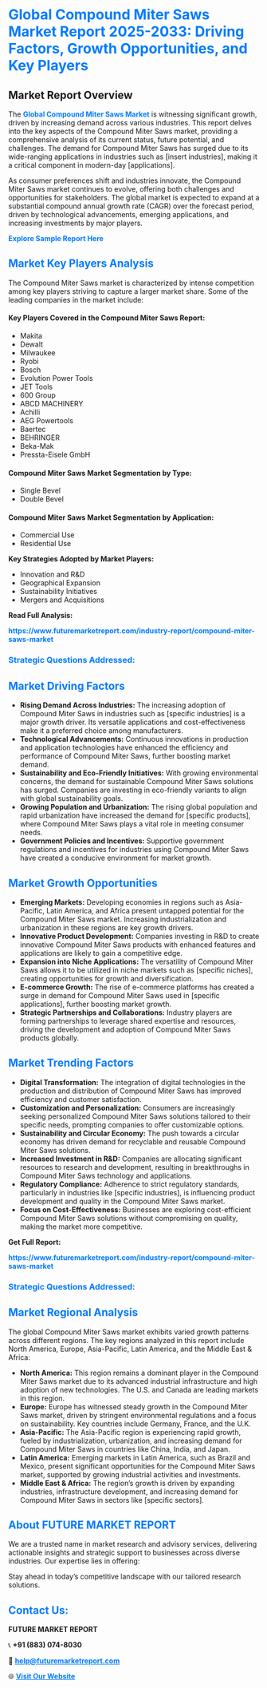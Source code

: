 <h1 style="color: #007BFF;">Global Compound Miter Saws Market Report 2025-2033: Driving Factors, Growth Opportunities, and Key Players</h1>

<section id="overview">
<h2>Market Report Overview</h2>
<p>The <a href="https://www.futuremarketreport.com/industry-report/compound-miter-saws-market" style="color: #007BFF; text-decoration: none;"><strong>Global Compound Miter Saws Market</strong></a> is witnessing significant growth, driven by increasing demand across various industries. This report delves into the key aspects of the Compound Miter Saws market, providing a comprehensive analysis of its current status, future potential, and challenges. The demand for Compound Miter Saws has surged due to its wide-ranging applications in industries such as [insert industries], making it a critical component in modern-day [applications].</p>
<p>As consumer preferences shift and industries innovate, the Compound Miter Saws market continues to evolve, offering both challenges and opportunities for stakeholders. The global market is expected to expand at a substantial compound annual growth rate (CAGR) over the forecast period, driven by technological advancements, emerging applications, and increasing investments by major players.</p>
</section>

<section id="overview">
<p><a href="https://www.futuremarketreport.com/request-sample/reportId=42739" style="color: #007BFF; text-decoration: none;"><strong>Explore Sample Report Here</strong></a></p>
</section>

<section id="key-players">
<h2 style="color: #007BFF;">Market Key Players Analysis</h2>
<p>The Compound Miter Saws market is characterized by intense competition among key players striving to capture a larger market share. Some of the leading companies in the market include:</p>
<h4>Key Players Covered in the Compound Miter Saws Report:</h4>
<ul><li>Makita</li><li>Dewalt</li><li>Milwaukee</li><li>Ryobi</li><li>Bosch</li><li>Evolution Power Tools</li><li>JET Tools</li><li>600 Group</li><li>ABCD MACHINERY</li><li>Achilli</li><li>AEG Powertools</li><li>Baertec</li><li>BEHRINGER</li><li>Beka-Mak</li><li>Pressta-Eisele GmbH</li></ul>
<h4>Compound Miter Saws Market Segmentation by Type:</h4>
<ul><li>Single Bevel</li><li>Double Bevel</li></ul>

<h4>Compound Miter Saws Market Segmentation by Application:</h4>
<ul><li>Commercial Use</li><li>Residential Use</li></ul>
<p><strong>Key Strategies Adopted by Market Players:</strong></p>
<ul>
<li>Innovation and R&D</li>
<li>Geographical Expansion</li>
<li>Sustainability Initiatives</li>
<li>Mergers and Acquisitions</li>
</ul>
</section>

<section>
<p><strong>Read Full Analysis: </strong></p><a href="https://www.futuremarketreport.com/industry-report/compound-miter-saws-market" style="color: #007BFF; text-decoration: none;"><strong>https://www.futuremarketreport.com/industry-report/compound-miter-saws-market</strong></a>
<h3 style="color: #007BFF;">Strategic Questions Addressed:</h3>
</section>

<section id="driving-factors">
<h2 style="color: #007BFF;">Market Driving Factors</h2>
<ul>
<li><strong>Rising Demand Across Industries:</strong> The increasing adoption of Compound Miter Saws in industries such as [specific industries] is a major growth driver. Its versatile applications and cost-effectiveness make it a preferred choice among manufacturers.</li>
<li><strong>Technological Advancements:</strong> Continuous innovations in production and application technologies have enhanced the efficiency and performance of Compound Miter Saws, further boosting market demand.</li>
<li><strong>Sustainability and Eco-Friendly Initiatives:</strong> With growing environmental concerns, the demand for sustainable Compound Miter Saws solutions has surged. Companies are investing in eco-friendly variants to align with global sustainability goals.</li>
<li><strong>Growing Population and Urbanization:</strong> The rising global population and rapid urbanization have increased the demand for [specific products], where Compound Miter Saws plays a vital role in meeting consumer needs.</li>
<li><strong>Government Policies and Incentives:</strong> Supportive government regulations and incentives for industries using Compound Miter Saws have created a conducive environment for market growth.</li>
</ul>
</section>

<section id="growth-opportunities">
<h2 style="color: #007BFF;">Market Growth Opportunities</h2>
<ul>
<li><strong>Emerging Markets:</strong> Developing economies in regions such as Asia-Pacific, Latin America, and Africa present untapped potential for the Compound Miter Saws market. Increasing industrialization and urbanization in these regions are key growth drivers.</li>
<li><strong>Innovative Product Development:</strong> Companies investing in R&D to create innovative Compound Miter Saws products with enhanced features and applications are likely to gain a competitive edge.</li>
<li><strong>Expansion into Niche Applications:</strong> The versatility of Compound Miter Saws allows it to be utilized in niche markets such as [specific niches], creating opportunities for growth and diversification.</li>
<li><strong>E-commerce Growth:</strong> The rise of e-commerce platforms has created a surge in demand for Compound Miter Saws used in [specific applications], further boosting market growth.</li>
<li><strong>Strategic Partnerships and Collaborations:</strong> Industry players are forming partnerships to leverage shared expertise and resources, driving the development and adoption of Compound Miter Saws products globally.</li>
</ul>
</section>

<section id="trending-factors">
<h2 style="color: #007BFF;">Market Trending Factors</h2>
<ul>
<li><strong>Digital Transformation:</strong> The integration of digital technologies in the production and distribution of Compound Miter Saws has improved efficiency and customer satisfaction.</li>
<li><strong>Customization and Personalization:</strong> Consumers are increasingly seeking personalized Compound Miter Saws solutions tailored to their specific needs, prompting companies to offer customizable options.</li>
<li><strong>Sustainability and Circular Economy:</strong> The push towards a circular economy has driven demand for recyclable and reusable Compound Miter Saws solutions.</li>
<li><strong>Increased Investment in R&D:</strong> Companies are allocating significant resources to research and development, resulting in breakthroughs in Compound Miter Saws technology and applications.</li>
<li><strong>Regulatory Compliance:</strong> Adherence to strict regulatory standards, particularly in industries like [specific industries], is influencing product development and quality in the Compound Miter Saws market.</li>
<li><strong>Focus on Cost-Effectiveness:</strong> Businesses are exploring cost-efficient Compound Miter Saws solutions without compromising on quality, making the market more competitive.</li>
</ul>
</section>

<section>
<p><strong>Get Full Report: </strong></p><a href="https://www.futuremarketreport.com/industry-report/compound-miter-saws-market" style="color: #007BFF; text-decoration: none;"><strong>https://www.futuremarketreport.com/industry-report/compound-miter-saws-market</strong></a>
<h3 style="color: #007BFF;">Strategic Questions Addressed:</h3>
</section>


<section id="regional-analysis">
<h2 style="color: #007BFF;">Market Regional Analysis</h2>
<p>The global Compound Miter Saws market exhibits varied growth patterns across different regions. The key regions analyzed in this report include North America, Europe, Asia-Pacific, Latin America, and the Middle East & Africa:</p>
<ul>
<li><strong>North America:</strong> This region remains a dominant player in the Compound Miter Saws market due to its advanced industrial infrastructure and high adoption of new technologies. The U.S. and Canada are leading markets in this region.</li>
<li><strong>Europe:</strong> Europe has witnessed steady growth in the Compound Miter Saws market, driven by stringent environmental regulations and a focus on sustainability. Key countries include Germany, France, and the U.K.</li>
<li><strong>Asia-Pacific:</strong> The Asia-Pacific region is experiencing rapid growth, fueled by industrialization, urbanization, and increasing demand for Compound Miter Saws in countries like China, India, and Japan.</li>
<li><strong>Latin America:</strong> Emerging markets in Latin America, such as Brazil and Mexico, present significant opportunities for the Compound Miter Saws market, supported by growing industrial activities and investments.</li>
<li><strong>Middle East & Africa:</strong> The region’s growth is driven by expanding industries, infrastructure development, and increasing demand for Compound Miter Saws in sectors like [specific sectors].</li>
</ul>
</section>

<footer>
<h2 style="color: #007BFF;">About FUTURE MARKET REPORT</h2>
<p>We are a trusted name in market research and advisory services, delivering actionable insights and strategic support to businesses across diverse industries. Our expertise lies in offering:</p>

<p>Stay ahead in today’s competitive landscape with our tailored research solutions.</p>

<h2 style="color: #007BFF;">Contact Us:</h2>
<p><strong>FUTURE MARKET REPORT</strong></p>
<p>📞 <strong>+91 (883) 074-8030</strong></p>
<p>📧 <strong><a href="mailto:help@futuremarketreport.com" style="color: #007BFF;">help@futuremarketreport.com</a></strong></p>
<p>🌐 <strong><a href="https://www.futuremarketreport.com/" style="color: #007BFF;">Visit Our Website</a></strong></p>
</footer>